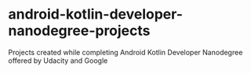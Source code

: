 # android-kotlin-developer-nanodegree-projects
Projects created while completing Android Kotlin Developer Nanodegree offered by Udacity and Google
